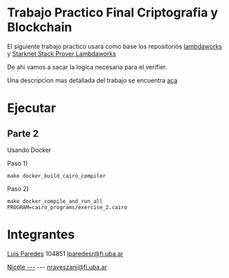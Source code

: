 # Trabajo Practico Final Criptografia y Blockchain


El siguiente trabajo practico usara como base los repositorios [lambdaworks](https://github.com/lambdaclass/lambdaworks) y [Starknet Stack Prover Lambdaworks](https://github.com/lambdaclass/starknet_stack_prover_lambdaworks)

De ahi vamos a sacar la logica necesaria para el verifier.


Una descripcion mas detallada del trabajo se encuentra [aca](https://mis-notas.notion.site/Final-30a1521f0d21498f8ce5488b549103da?pvs=4)

# Ejecutar

## Parte 2

Usando Docker

Paso 1) 

`make docker_build_cairo_compiler`

Paso 2)

`make docker_compile_and_run_all PROGRAM=cairo_programs/exercise_2.cairo`



# Integrantes

[Luis Paredes](https://github.com/LuisParedes1) 104851 lparedesr@fi.uba.ar

[Nicole ---](https://github.com/nravesz) --- nraveszani@fi.uba.ar
